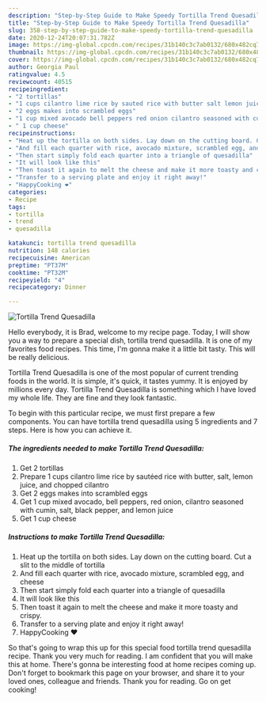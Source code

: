 ```yaml
---
description: "Step-by-Step Guide to Make Speedy Tortilla Trend Quesadilla"
title: "Step-by-Step Guide to Make Speedy Tortilla Trend Quesadilla"
slug: 358-step-by-step-guide-to-make-speedy-tortilla-trend-quesadilla
date: 2020-12-24T20:07:31.782Z
image: https://img-global.cpcdn.com/recipes/31b140c3c7ab0132/680x482cq70/tortilla-trend-quesadilla-recipe-main-photo.jpg
thumbnail: https://img-global.cpcdn.com/recipes/31b140c3c7ab0132/680x482cq70/tortilla-trend-quesadilla-recipe-main-photo.jpg
cover: https://img-global.cpcdn.com/recipes/31b140c3c7ab0132/680x482cq70/tortilla-trend-quesadilla-recipe-main-photo.jpg
author: Georgia Paul
ratingvalue: 4.5
reviewcount: 40515
recipeingredient:
- "2 tortillas"
- "1 cups cilantro lime rice by sauted rice with butter salt lemon juice and chopped cilantro"
- "2 eggs makes into scrambled eggs"
- "1 cup mixed avocado bell peppers red onion cilantro seasoned with cumin salt black pepper and lemon juice"
- " 1 cup cheese"
recipeinstructions:
- "Heat up the tortilla on both sides. Lay down on the cutting board. Cut a slit to the middle of tortilla"
- "And fill each quarter with rice, avocado mixture, scrambled egg, and cheese"
- "Then start simply fold each quarter into a triangle of quesadilla"
- "It will look like this"
- "Then toast it again to melt the cheese and make it more toasty and crispy."
- "Transfer to a serving plate and enjoy it right away!"
- "HappyCooking ❤️"
categories:
- Recipe
tags:
- tortilla
- trend
- quesadilla

katakunci: tortilla trend quesadilla 
nutrition: 148 calories
recipecuisine: American
preptime: "PT37M"
cooktime: "PT32M"
recipeyield: "4"
recipecategory: Dinner

---
```



![Tortilla Trend Quesadilla](https://img-global.cpcdn.com/recipes/31b140c3c7ab0132/680x482cq70/tortilla-trend-quesadilla-recipe-main-photo.jpg)

Hello everybody, it is Brad, welcome to my recipe page. Today, I will show you a way to prepare a special dish, tortilla trend quesadilla. It is one of my favorites food recipes. This time, I'm gonna make it a little bit tasty. This will be really delicious.



Tortilla Trend Quesadilla is one of the most popular of current trending foods in the world. It is simple, it's quick, it tastes yummy. It is enjoyed by millions every day. Tortilla Trend Quesadilla is something which I have loved my whole life. They are fine and they look fantastic.


To begin with this particular recipe, we must first prepare a few components. You can have tortilla trend quesadilla using 5 ingredients and 7 steps. Here is how you can achieve it.

<!--inarticleads1-->

##### The ingredients needed to make Tortilla Trend Quesadilla:

1. Get 2 tortillas
1. Prepare 1 cups cilantro lime rice by sautéed rice with butter, salt, lemon juice, and chopped cilantro
1. Get 2 eggs makes into scrambled eggs
1. Get 1 cup mixed avocado, bell peppers, red onion, cilantro seasoned with cumin, salt, black pepper, and lemon juice
1. Get  1 cup cheese




<!--inarticleads2-->

##### Instructions to make Tortilla Trend Quesadilla:

1. Heat up the tortilla on both sides. Lay down on the cutting board. Cut a slit to the middle of tortilla
1. And fill each quarter with rice, avocado mixture, scrambled egg, and cheese
1. Then start simply fold each quarter into a triangle of quesadilla
1. It will look like this
1. Then toast it again to melt the cheese and make it more toasty and crispy.
1. Transfer to a serving plate and enjoy it right away!
1. HappyCooking ❤️




So that's going to wrap this up for this special food tortilla trend quesadilla recipe. Thank you very much for reading. I am confident that you will make this at home. There's gonna be interesting food at home recipes coming up. Don't forget to bookmark this page on your browser, and share it to your loved ones, colleague and friends. Thank you for reading. Go on get cooking!
